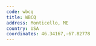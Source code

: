 ```yaml
---
code: wbcq
title: WBCQ
address: Monticello, ME
country: USA
coordinates: 46.34167,-67.82778
---
```

